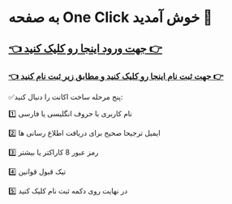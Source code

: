 # به صفحه One Click خوش آمدید 👋 

## [👈 جهت ورود اینجا رو کلیک کنید 👉](https://god.onelivepc.com)


### [👈 جهت ثبت نام اینجا رو کلیک کنید و مطابق زیر ثبت نام کنید 👉](https://god.onelivepc.com/register?aff=TcVmxbIjz8)

✅️پنج مرحله ساخت اکانت را دنبال کنید:

1️⃣ نام کاربری با حروف انگلیسی یا فارسی

2️⃣ ایمیل ترجیحا صحیح برای دریافت اطلاع رسانی ها

3️⃣ رمز عبور 8 کاراکتر یا بیشتر

4️⃣ تیک قبول قوانین

5️⃣ در نهایت روی دکمه ثبت نام کلیک کنید
